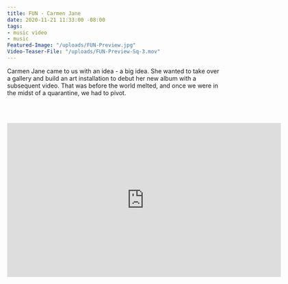 ```yaml
---
title: FUN - Carmen Jane
date: 2020-11-21 11:33:00 -08:00
tags:
- music video
- music
Featured-Image: "/uploads/FUN-Preview.jpg"
Video-Teaser-File: "/uploads/FUN-Preview-Sq-3.mov"
---
```


Carmen Jane came to us with an idea - a big idea. She wanted to take over a gallery and build an art installation to debut her new album with a subsequent video. That was before the world melted, and once we were in the midst of a quarantine, we had to pivot. 

<BR><BR>

<iframe src="https://player.vimeo.com/video/445406913" width="640" height="360" frameborder="0" allow="autoplay; fullscreen" allowfullscreen></iframe>


<BR>
<BR>

